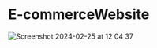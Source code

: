 # E-commerceWebsite
![Screenshot 2024-02-25 at 12 04 37](https://github.com/nitusharma7041092078/E-commerceWebsite/assets/152687259/9d17e108-79f6-4953-96ba-bb7397181cfa)
